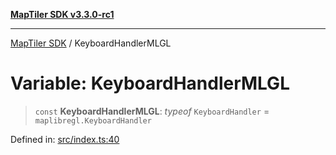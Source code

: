 [**MapTiler SDK v3.3.0-rc1**](../README.md)

***

[MapTiler SDK](../README.md) / KeyboardHandlerMLGL

# Variable: KeyboardHandlerMLGL

> `const` **KeyboardHandlerMLGL**: *typeof* `KeyboardHandler` = `maplibregl.KeyboardHandler`

Defined in: [src/index.ts:40](https://github.com/maptiler/maptiler-sdk-js/blob/d9cb958ebf063ecde2f6f583eb172e5a83460e6a/src/index.ts#L40)
